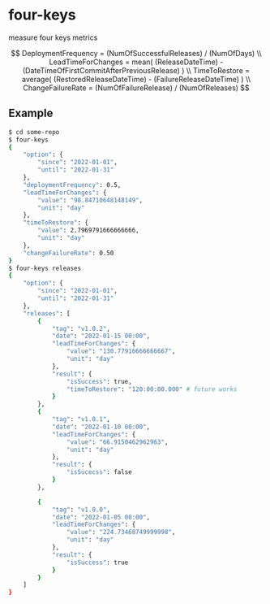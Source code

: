 # four-keys

measure four keys metrics

$$
DeploymentFrequency = (NumOfSuccessfulReleases) / (NumOfDays)
\\
LeadTimeForChanges = mean( (ReleaseDateTime) - (DateTimeOfFirstCommitAfterPreviousRelease) )
\\
TimeToRestore = average( (RestoredReleaseDateTime) - (FailureReleaseDateTime) )
\\
ChangeFailureRate = (NumOfFailureRelease) / (NumOfReleases)
$$

## Example

```sh
$ cd some-repo
$ four-keys
{
    "option": {
        "since": "2022-01-01",
        "until": "2022-01-31"
    },
    "deploymentFrequency": 0.5,
    "leadTimeForChanges": {
        "value": "98.84710648148149",
        "unit": "day"
    },
    "timeToRestore": {
        "value": 2.7969791666666666,
        "unit": "day"
    },
    "changeFailureRate": 0.50
}
$ four-keys releases
{
    "option": {
        "since": "2022-01-01",
        "until": "2022-01-31"
    },
    "releases": [
        {
            "tag": "v1.0.2",
            "date": "2022-01-15 00:00",
            "leadTimeForChanges": {
                "value": "130.77916666666667",
                "unit": "day"
            },
            "result": {
                "isSuccess": true,
                "timeToRestore": "120:00:00.000" # future works
            }
        },
        {
            "tag": "v1.0.1",
            "date": "2022-01-10 00:00",
            "leadTimeForChanges": {
                "value": "66.9150462962963",
                "unit": "day"
            },
            "result": {
                "isSucecss": false
            }
        },

        {
            "tag": "v1.0.0",
            "date": "2022-01-05 00:00",
            "leadTimeForChanges": {
                "value": "224.73468749999998",
                "unit": "day"
            },
            "result": {
                "isSuccess": true
            }
        }
    ]
}
```
